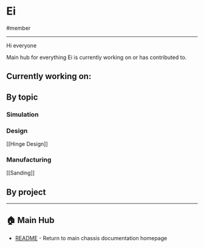 # Ei
#member

---
Hi everyone

Main hub for everything Ei is currently working on or has contributed to.
## Currently working on:


## By topic

### Simulation

### Design
[[Hinge Design]]

### Manufacturing
[[Sanding]]
## By project

---

## 🏠 Main Hub
- [README](../README.md) - Return to main chassis documentation homepage

